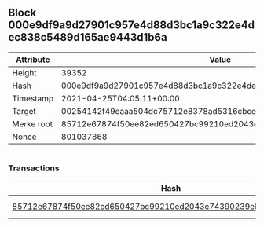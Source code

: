 ## Block 000e9df9a9d27901c957e4d88d3bc1a9c322e4dec838c5489d165ae9443d1b6a

Attribute | Value
--- | ---
Height | 39352
Hash | 000e9df9a9d27901c957e4d88d3bc1a9c322e4dec838c5489d165ae9443d1b6a
Timestamp | 2021-04-25T04:05:11+00:00
Target | 00254142f49eaaa504dc75712e8378ad5316cbcead634704b3734b6271167cc4
Merke root | 85712e67874f50ee82ed650427bc99210ed2043e74390239eb25017140a9d932
Nonce | 801037868

```

```

### Transactions

Hash | Amount
--- | ---
[85712e67874f50ee82ed650427bc99210ed2043e74390239eb25017140a9d932](85712e67874f50ee82ed650427bc99210ed2043e74390239eb25017140a9d932.md) | 10.00000000 SKEPTI 
